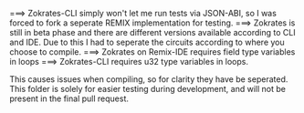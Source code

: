 
===> Zokrates-CLI simply won't let me run tests via JSON-ABI, so I was forced to fork a seperate REMIX implementation for testing.
===> Zokrates is still in beta phase and there are different versions available according to CLI and IDE. Due to this I had to seperate the circuits according to where you choose to compile.
===> Zokrates on Remix-IDE requires field type variables in loops
===> Zokrates-CLI requires u32 type variables in loops.

This causes issues when compiling, so for clarity they have be seperated. This folder is solely for easier testing during development, and will not be present in the final pull request.

